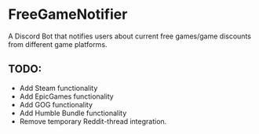 # FreeGameNotifier
A Discord Bot that notifies users about current free games/game discounts from different game platforms.

## TODO:
- Add Steam functionality
- Add EpicGames functionality
- Add GOG functionality
- Add Humble Bundle functionality
- Remove temporary Reddit-thread integration.

